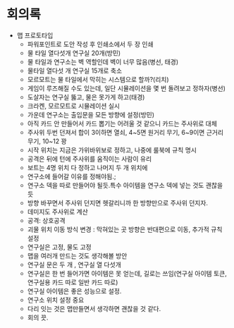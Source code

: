 ﻿# 회의록

  - 맵 프로토타입
    - 파워포인트로 도안 작성 후 인쇄소에서 두 장 인쇄
    - 물 타일 열다섯개 연구실 20개(방민) 
    - 물 타일과 연구소는 벽 역할인데 벽이 너무 많음(병선, 태경)
    - 물타일 열다섯 개 연구실 15개로 축소
    - 모르모트는 물 타일에서 막히는 시스템으로 할까?(리치)
    - 게임이 루즈해질 수도 있는데, 일단 시뮬레이션을 몇 번 돌려보고 정하자(병선)
    - 도살자는 연구실 뚫고, 물은 못가게 하고(태경)
    - 크라켄, 모르모트로 시뮬레이션 실시
    - 가운데 연구소는 출입문을 모든 방향에 설정(방민)
    - 아직 카드 안 만들어서 카드 뽑기는 어려울 것 같으니 카드는 주사위로 대체
    - 주사위 두번 던져서 합이 3이하면 열쇠, 4~5면 원거리 무기, 6~9이면 근거리 무기, 10~12 꽝	
    - 시작 위치는 지금은 가위바위보로 정하고, 나중에 룰북에 규칙 명시
    - 공격은 뒤에 턴에 주사위를 움직이는 사람이 유리
    - 보트는 4명 위치 다 정하고 나머지 두 개 위치에
    - 연구소에 들어갈 이유를 정해야됨.;
    - 연구소 덱을 따로 만들어야 될듯.특수 아이템을 연구소 덱에 넣는 것도 괜찮을 듯
    - 방향 바꾸면서 주사위 던지면 헷갈리니까 한 방향만으로 주사위 던지자.
    - 데미지도 주사위로 계산
    - 공격: 상호공격
    - 괴물 위치 이동 방식 변경 : 막혀있는 곳 방향은 반대편으로 이동, 추가적 규칙 설정
    - 연구실은 고정, 물도 고정
    - 맵을 여러개 만드는 것도 생각해볼 방안
    - 연구실 문은 두 개 , 연구실 열 다섯개
    - 연구실은 한 번 들어가면 아이템은 못 얻는데, 길로는 쓰임(연구실 아이템 토큰, 연구실용 카드 따로 일반 카드 따로)
    - 연구실 아이템은 좋은 성능으로 설정.
    - 연구소 위치 설정 중요
    - 다리 잇는 것은 맵만들면서 생각하면 괜찮을 것 같다.
    - 회의 끗.
    